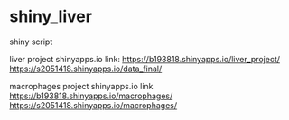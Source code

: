 # shiny_liver
shiny script

liver project shinyapps.io link: https://b193818.shinyapps.io/liver_project/
https://s2051418.shinyapps.io/data_final/

macrophages project shinyapps.io link https://b193818.shinyapps.io/macrophages/
https://s2051418.shinyapps.io/macrophages/
